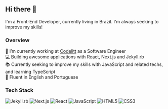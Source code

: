 ## Hi there 👋

I'm a Front-End Developer, currently living in Brazil. I'm always seeking to improve my skills!

### Overview

🔭 I’m currently working at [Codelitt](https://codelitt.com/) as a Software Engineer <br />
:computer: Building awesome applications with React, Next.js and Jekyll.rb <br />
:books: Currently seeking to improve my skills with JavaScript and related techs, and learning TypeScript <br />
:scroll: Fluent in English and Portuguese

### Tech Stack

![Jekyll.rb](https://img.shields.io/badge/-Jekyll.rb-red?style=for-the-badge&logo=jekyll) ![Next.js](https://img.shields.io/badge/-Next.js-black?style=for-the-badge&logo=next.js) ![React](https://img.shields.io/badge/-React-%2361DAFB?style=for-the-badge&logo=react&logoColor=white) ![JavaScript](https://img.shields.io/badge/-JavaScript-yellow?style=for-the-badge&logo=javascript&logoColor=white) ![HTML5](https://img.shields.io/badge/-HTML5-red?style=for-the-badge&logo=html5&logoColor=white) ![CSS3](https://img.shields.io/badge/-CSS3-blue?style=for-the-badge&logo=css3)

